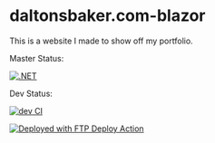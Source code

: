 # daltonsbaker.com-blazor

This is a website I made to show off my portfolio.


Master Status:

[![.NET](https://github.com/dalton-baker/daltonsbaker.com-blazor/actions/workflows/dotnet.yml/badge.svg?branch=master)](https://github.com/dalton-baker/daltonsbaker.com-blazor/actions/workflows/dotnet.yml)


Dev Status:

[![dev CI](https://github.com/dalton-baker/daltonsbaker.com-blazor/actions/workflows/dev-CI.yml/badge.svg?branch=dev)](https://github.com/dalton-baker/daltonsbaker.com-blazor/actions/workflows/dev-CI.yml)


[<img alt="Deployed with FTP Deploy Action" src="https://img.shields.io/badge/Deployed With-FTP DEPLOY ACTION-%3CCOLOR%3E?style=for-the-badge&color=2b9348">](https://github.com/SamKirkland/FTP-Deploy-Action)

